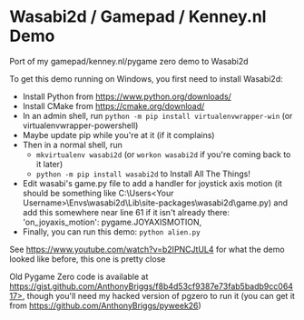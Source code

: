 # Wasabi2d / Gamepad / Kenney.nl Demo

Port of my gamepad/kenney.nl/pygame zero demo to Wasabi2d

To get this demo running on Windows, you first need to install Wasabi2d:
 * Install Python from https://www.python.org/downloads/
 * Install CMake from https://cmake.org/download/
 * In an admin shell, run `python -m pip install virtualenvwrapper-win` (or virtualenvwrapper-powershell)
 * Maybe update pip while you're at it (if it complains)
 * Then in a normal shell, run 
      * `mkvirtualenv wasabi2d` (or `workon wasabi2d` if you're coming back to it later)
      * `python -m pip install wasabi2d` to Install All The Things!
 * Edit wasabi's game.py file to add a handler for joystick axis motion (it should be something like
   C:\Users\<Your Username>\Envs\wasabi2d\Lib\site-packages\wasabi2d\game.py)
   and add this somewhere near line 61 if it isn't already there:
        'on_joyaxis_motion': pygame.JOYAXISMOTION,
 * Finally, you can run this demo:
     `python alien.py`

See <https://www.youtube.com/watch?v=b2IPNCJtUL4> for what the demo looked like before, this one is pretty close

Old Pygame Zero code is available at https://gist.github.com/AnthonyBriggs/f8b4d53cf9387e73fab5badb9cc06417>,
though you'll need my hacked version of pgzero to run it (you can get it from <https://github.com/AnthonyBriggs/pyweek26>)

